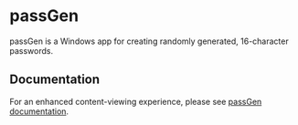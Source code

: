 # passGen

passGen is a Windows app for creating randomly generated, 16-character passwords.

## Documentation

For an enhanced content-viewing experience, please see [passGen documentation](https://www.080f53.com/passgen/).
